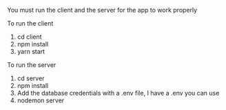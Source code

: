 You must run the client and the server for the app to work properly

To run the client

1) cd client
2) npm install
3) yarn start


To run the server
1) cd server
2) npm install
3) Add the database credentials with a .env file, I have a .env you can use
4) nodemon server